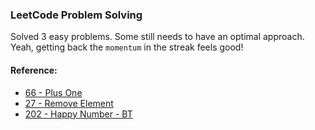 ### LeetCode Problem Solving
Solved 3 easy problems. Some still needs to have an optimal approach. Yeah, getting back the `momentum` in the streak feels good!

#### Reference:
- [66 - Plus One](https://github.com/wannabemrrobot/becoming-leet/tree/main/leetcode/arrays/66-plus-one)
- [27 - Remove Element](https://github.com/wannabemrrobot/becoming-leet/tree/main/leetcode/arrays/27-remove-element)
- [202 - Happy Number - BT](https://github.com/wannabemrrobot/becoming-leet/tree/main/leetcode/numbers/202-happy-number)